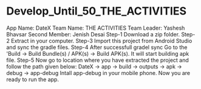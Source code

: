 # Develop_Until_50_THE_ACTIVITIES
App Name: DateX     Team Name: THE ACTIVITIES      Team Leader: Yashesh Bhavsar      Second Member: Jenish Desai
Step-1 Download a zip folder.
Step-2 Extract in your computer.
Step-3 Import this project from Android Studio and sync the gradle files.
Step-4 After successfull gradel sync Go to the 'Build -> Build Bundle(s) / APK(s) -> Build APK(s). It will start building apk file.
Step-5 Now go to location where you have extracted the project and follow the path given below:
       DateX -> app -> build -> outputs -> apk -> debug -> app-debug
       Intall app-debug in your mobile phone.
       Now you are ready to run the app.
